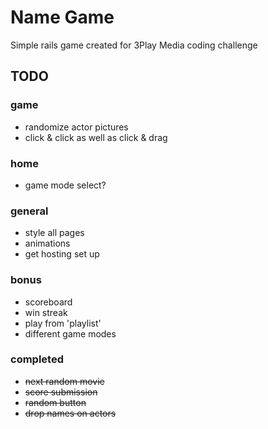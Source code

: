 # Name Game

Simple rails game created for 3Play Media coding challenge

## TODO
### game
- randomize actor pictures
- click & click as well as click & drag

### home
- game mode select?

### general
- style all pages
- animations
- get hosting set up

### bonus
- scoreboard
- win streak
- play from 'playlist'
- different game modes

### completed
- ~~next random movie~~
- ~~score submission~~
- ~~random button~~
- ~~drop names on actors~~
